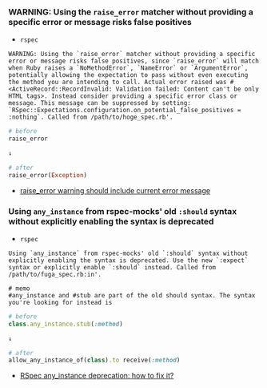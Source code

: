 ### WARNING: Using the `raise_error` matcher without providing a specific error or message risks false positives

- `rspec`

```
WARNING: Using the `raise_error` matcher without providing a specific error or message risks false positives, since `raise_error` will match when Ruby raises a `NoMethodError`, `NameError` or `ArgumentError`, potentially allowing the expectation to pass without even executing the method you are intending to call. Actual error raised was #<ActiveRecord::RecordInvalid: Validation failed: Content can't be only HTML tags>. Instead consider providing a specific error class or message. This message can be suppressed by setting: `RSpec::Expectations.configuration.on_potential_false_positives = :nothing`. Called from /path/to/hoge_spec.rb'.
```

```ruby
# before
raise_error

↓

# after
raise_error(Exception)
```

- [raise_error warning should include current error message](https://github.com/rspec/rspec-expectations/issues/822)


### Using `any_instance` from rspec-mocks' old `:should` syntax without explicitly enabling the syntax is deprecated

- `rspec`

```
Using `any_instance` from rspec-mocks' old `:should` syntax without explicitly enabling the syntax is deprecated. Use the new `:expect` syntax or explicitly enable `:should` instead. Called from /path/to/fuga_spec.rb:in'.
```

```
# memo
#any_instance and #stub are part of the old should syntax. The syntax you're looking for instead is
```

```ruby
# before
class.any_instance.stub(:method)

↓

# after
allow_any_instance_of(class).to receive(:method)
```



- [RSpec any_instance deprecation: how to fix it?](https://stackoverflow.com/questions/24595203/rspec-any-instance-deprecation-how-to-fix-it)

